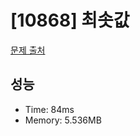 # [10868] 최솟값

[문제 출처](https://www.acmicpc.net/problem/10868)

## 성능

- Time: 84ms
- Memory: 5.536MB